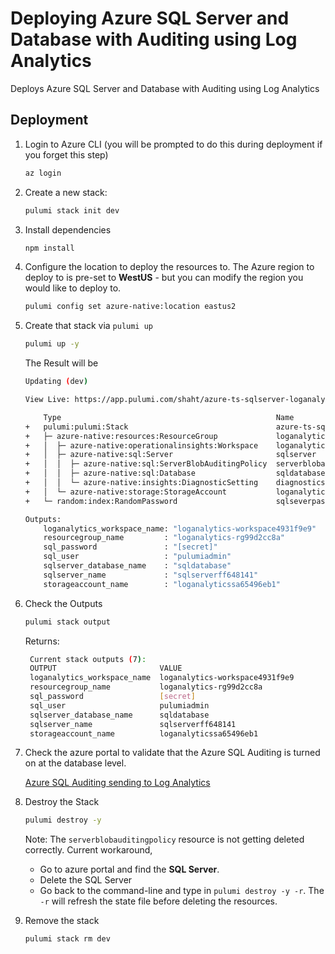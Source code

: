# Deploying Azure SQL Server and Database with Auditing using Log Analytics

Deploys Azure SQL Server and Database with Auditing using Log Analytics


## Deployment

1. Login to Azure CLI (you will be prompted to do this during deployment if you forget this step)

    ```bash
    az login
    ```

1. Create a new stack:

    ```bash
    pulumi stack init dev
    ```
1. Install dependencies
    ```bash
    npm install
    ```
1. Configure the location to deploy the resources to.  The Azure region to deploy to is pre-set to **WestUS** - but you can modify the region you would like to deploy to.

    ```bash
    pulumi config set azure-native:location eastus2
    ```
1. Create that stack via `pulumi up`
    ```bash
    pulumi up -y
    ```

    The Result will be

    ```bash
    Updating (dev)

    View Live: https://app.pulumi.com/shaht/azure-ts-sqlserver-loganalytics/dev/updates/226

        Type                                                Name                                 Status      
    +   pulumi:pulumi:Stack                                 azure-ts-sqlserver-loganalytics-dev  created     
    +   ├─ azure-native:resources:ResourceGroup             loganalytics-rg                      created     
    +   │  ├─ azure-native:operationalinsights:Workspace    loganalytics-workspace               created     
    +   │  ├─ azure-native:sql:Server                       sqlserver                            created     
    +   │  │  ├─ azure-native:sql:ServerBlobAuditingPolicy  serverblobauditingpolicy             created     
    +   │  │  ├─ azure-native:sql:Database                  sqldatabase                          created     
    +   │  │  └─ azure-native:insights:DiagnosticSetting    diagnosticsetting                    created     
    +   │  └─ azure-native:storage:StorageAccount           loganalyticssa                       created     
    +   └─ random:index:RandomPassword                      sqlseverpassword                     created     
    
    Outputs:
        loganalytics_workspace_name: "loganalytics-workspace4931f9e9"
        resourcegroup_name         : "loganalytics-rg99d2cc8a"
        sql_password               : "[secret]"
        sql_user                   : "pulumiadmin"
        sqlserver_database_name    : "sqldatabase"
        sqlserver_name             : "sqlserverff648141"
        storageaccount_name        : "loganalyticssa65496eb1"
    ```
1. Check the Outputs
   ```bash
   pulumi stack output
   ```

   Returns:
   ```bash
    Current stack outputs (7):
    OUTPUT                       VALUE
    loganalytics_workspace_name  loganalytics-workspace4931f9e9
    resourcegroup_name           loganalytics-rg99d2cc8a
    sql_password                 [secret]
    sql_user                     pulumiadmin
    sqlserver_database_name      sqldatabase
    sqlserver_name               sqlserverff648141
    storageaccount_name          loganalyticssa65496eb1
   ```

1. Check the azure portal to validate that the Azure SQL Auditing is turned on at the database level.

   [Azure SQL Auditing sending to Log Analytics](https://share.getcloudapp.com/Kou4gEzl)

1. Destroy the Stack
   ```bash
   pulumi destroy -y
   ```

   Note:  The `serverblobauditingpolicy` resource is not getting deleted correctly.
   Current workaround,
   - Go to azure portal and find the **SQL Server**.
   - Delete the SQL Server
   - Go back to the command-line and type in `pulumi destroy -y -r`.  The `-r` will refresh the state file before deleting the resources.

1. Remove the stack
   ```bash
   pulumi stack rm dev
   ```